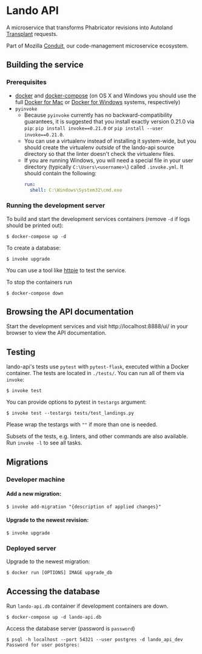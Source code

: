 # Lando API

A microservice that transforms Phabricator revisions into Autoland
[Transplant][] requests.

Part of Mozilla [Conduit][], our code-management microservice ecosystem.

## Building the service

### Prerequisites

* [docker][] and [docker-compose][] (on OS X and Windows you should use
  the full [Docker for Mac][] or [Docker for Windows][] systems,
  respectively)
* `pyinvoke`
  * Because `pyinvoke` currently has no backward-compatibility guarantees,
    it is suggested that you install exactly version 0.21.0 via `pip`:
    `pip install invoke==0.21.0` or `pip install --user invoke==0.21.0`.
  * You can use a virtualenv instead of installing it system-wide, but you
    should create the virtualenv *outside* of the lando-api source directory so
    that the linter doesn't check the virtualenv files.
  * If you are running Windows, you will need a special file in your user
    directory (typically `C:\Users\<username>\`) called `.invoke.yml`.  It
    should contain the following:
    ```yaml
    run:
      shell: C:\Windows\System32\cmd.exe
    ```

### Running the development server

To build and start the development services containers (remove `-d` if logs
should be printed out):

```
$ docker-compose up -d
```

To create a database:

```
$ invoke upgrade
```

You can use a tool like [httpie][] to test the service.

To stop the containers run
```
$ docker-compose down
```

## Browsing the API documentation

Start the development services and visit http://localhost:8888/ui/ in your
browser to view the API documentation.

## Testing

lando-api's tests use `pytest` with `pytest-flask`, executed within a
Docker container.  The tests are located in `./tests/`.  You can run
all of them via `invoke`:

```
$ invoke test
```

You can provide options to pytest in `testargs` argument:
```
$ invoke test --testargs tests/test_landings.py
```
Please wrap the testargs with `""` if more than one is needed.

Subsets of the tests, e.g. linters, and other commands are also available.  Run
`invoke -l` to see all tasks.

## Migrations

### Developer machine

#### Add a new migration:

```
$ invoke add-migration "{description of applied changes}"
```

#### Upgrade to the newest revision:

```
$ invoke upgrade
```

### Deployed server

Upgrade to the newest migration:

```
$ docker run [OPTIONS] IMAGE upgrade_db
```

## Accessing the database

Run `lando-api.db` container if development containers are down.
```
$ docker-compose up -d lando-api.db
```

Access the database server (password is `password`)
```
$ psql -h localhost --port 54321 --user postgres -d lando_api_dev
Password for user postgres:
```

[Transplant]: https://hg.mozilla.org/hgcustom/version-control-tools/file/tip/autoland
[Conduit]: https://wiki.mozilla.org/EngineeringProductivity/Projects/Conduit
[docker]: https://docs.docker.com/engine/installation/
[docker-compose]: https://docs.docker.com/compose/install/
[Docker for Mac]: https://docs.docker.com/docker-for-mac/install/
[Docker for Windows]: https://docs.docker.com/docker-for-windows/install/
[Homebrew formula]: http://brewformulas.org/pyinvoke
[docker-compose.override.yml]: https://docs.docker.com/compose/extends/
[httpie]: http://httpie.org/
